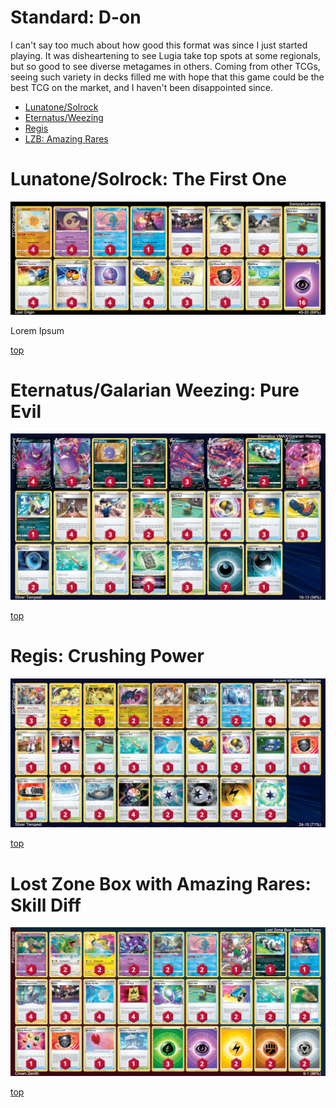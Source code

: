 # Standard: D-on

I can't say too much about how good this format was since I just started playing. It was disheartening to see Lugia take top spots at some regionals, but so good to see diverse metagames in others. Coming from other TCGs, seeing such variety in decks filled me with hope that this game could be the best TCG on the market, and I haven't been disappointed since.

* [Lunatone/Solrock](#lunatonesolrock-the-first-one)
* [Eternatus/Weezing](#eternatusgalarian-weezing-pure-evil)
* [Regis](#regis-crushing-power)
* [LZB: Amazing Rares](#lost-zone-box-with-amazing-rares-skill-diff)

# Lunatone/Solrock: The First One

![decklist](../!Images/Standard/1SWSH-LOR/Lunatone-Solrock.png)

Lorem Ipsum

[top](#standard-d-on)

# Eternatus/Galarian Weezing: Pure Evil

![decklist](../!Images/Standard/2SWSH-SIT/Eternatus-Weezing.png)

[top](#standard-d-on)

# Regis: Crushing Power

![decklist](../!Images/Standard/2SWSH-SIT/Regis.png)

[top](#standard-d-on)

# Lost Zone Box with Amazing Rares: Skill Diff

![decklist](../!Images/Standard/3SWSH-CRZ/Lost%20Zone%20Amazing%20Rares.PNG)

[top](#standard-d-on)

